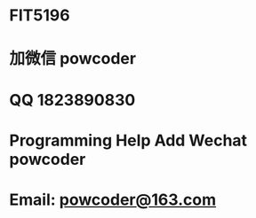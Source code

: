 # FIT5196
# 加微信 powcoder

# QQ 1823890830

# Programming Help Add Wechat powcoder

# Email: powcoder@163.com

